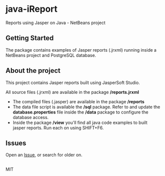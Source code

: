 # java-iReport

Reports using Jasper on Java - NetBeans project

## Getting Started
The package contains examples of Jasper reports (.jrxml) running inside a NetBeans project and PostgreSQL database.

## About the project
This project contains Jasper reports built using JasperSoft Studio.

All source files (.jrxml) are available in the package **/reports.jrxml**
* The compiled files (.jasper) are available in the package **/reports**
* The data file script is available the **/sql** package. Refer to and update the **database.properties** file inside the **/data** package to configure the database access.
* Inside the package **/view** you'll find all java code examples to built jasper reports. Run each on using SHIFT+F6.

## Issues

Open an [Issue](https://github.com/phcayres/java-iReport/issues), or search for older on.

##

MIT

